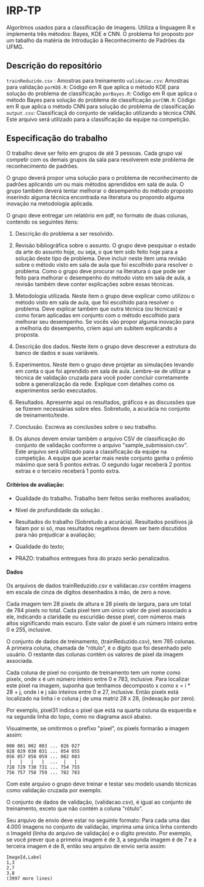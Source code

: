 # IRP-TP
Algoritmos usados para a classificação de imagens. Utiliza a linguagem R e implementa três métodos: Bayes, KDE e CNN. O problema foi proposto por um tabalho da matéria de Introdução à Reconhecimento de Padrões da UFMG.

## Descrição do repositório
`trainReduzido.csv` : Amostras para treinamento
`validacao.csv`: Amostras para validação
`porKDE.R`: Código em R que aplica o método KDE para solução do problema de classificação
`porBayes.R`: Código em R que aplica o método Bayes para solução do problema de classificação
`porCNN.R`: Código em R que aplica o método CNN para solução do problema de classificação
`output.csv`: Classificaçã do conjunto de validação utilizando a técnica CNN. Este arquivo será utilizado para a classificação da equipe na competição.

## Especificação do trabalho
O trabalho deve ser feito em grupos de até 3 pessoas. Cada grupo vai competir com os demais grupos da sala para resolverem este problema de reconhecimento de padrões.

O grupo deverá propor uma solução para o problema de reconhecimento de padrões aplicando um ou mais métodos aprendidos em sala de aula. O grupo também deverá tentar melhorar o desempenho do método proposto inserindo alguma técnica encontrada na literatura ou propondo alguma inovação na metodologia aplicada.  

O grupo deve entregar um relatório em pdf, no formato de duas colunas, contendo os seguintes itens:

1) Descrição do problema a ser resolvido. 

2) Revisão bibliográfica sobre o assunto. O grupo deve pesquisar o estado da arte do assunto hoje, ou seja, o que tem sido feito hoje para a solução deste tipo de problema. Deve incluir neste item uma revisão sobre o método visto em sala de aula que foi escolhido para resolver o problema. Como o grupo deve procurar na literatura o que pode ser feito para melhorar o desempenho do método visto em sala de aula, a revisão também deve conter explicações sobre essas técnicas.

3) Metodologia utilizada. Neste item o grupo deve explicar como utilizou o método visto em sala de aula, que foi escolhido para resolver o problema. Deve explicar também que outra técnica (ou técnicas) e como foram aplicadas em conjunto com o método escolhido para melhorar seu desempenho. Se vocês vão propor alguma inovação para a melhoria do desempenho, criem aqui um subitem explicando a proposta.

4) Descrição dos dados. Neste item o grupo deve descrever a estrutura do banco de dados e suas variáveis.

5) Experimentos. Neste item o grupo deve projetar as simulações levando em conta o que foi aprendido em sala de aula. Lembre-se de utilizar a técnica de validação cruzada para você poder concluir corretamente sobre a generalização da rede. Explique com detalhes como os experimentos serão executados.

6) Resultados. Apresente aqui os resultados, gráficos e as discussões que se fizerem necessárias sobre eles. Sobretudo, a acurácia no conjunto de treinamento/teste.

7) Conclusão. Escreva as conclusões sobre o seu trabalho.

8) Os alunos devem enviar também o arquivo CSV de classificação do conjunto de validação conforme o arquivo "sample_submission.csv". Este arquivo será utilizado para a classificação da equipe na competição. A equipe que acertar mais neste conjunto ganha o prếmio máximo que será 5 pontos extras. O segundo lugar receberá 2 pontos extras e o terceiro receberá 1 ponto extra.



#### Critérios de avaliação:

- Qualidade do trabalho. Trabalho bem feitos serão melhores avaliados;

- Nível de profundidade da solução .  

- Resultados do trabalho (Sobretudo a acurácia). Resultados positivos já falam por si só, mas resultados negativos devem ser bem discutidos para não prejudicar a avaliação;

- Qualidade do texto;

- PRAZO: trabalhos entregues fora do prazo serão penalizados.



#### Dados
Os arquivos de dados trainReduzido.csv e validacao.csv contêm imagens em escala de cinza de dígitos desenhados à mão, de zero a nove.

Cada imagem tem 28 pixels de altura e 28 pixels de largura, para um total de 784 pixels no total. Cada pixel tem um único valor de pixel associado a ele, indicando a claridade ou escuridão desse pixel, com números mais altos significando mais escuro. Este valor de pixel é um número inteiro entre 0 e 255, inclusive.

O conjunto de dados de treinamento, (trainReduzido.csv), tem 785 colunas. A primeira coluna, chamada de "rótulo", é o dígito que foi desenhado pelo usuário. O restante das colunas contém os valores de pixel da imagem associada.

Cada coluna de pixel no conjunto de treinamento tem um nome como pixelx, onde x é um número inteiro entre 0 e 783, inclusive. Para localizar este pixel na imagem, suponha que tenhamos decomposto x como x = i * 28 + j, onde i e j são inteiros entre 0 e 27, inclusive. Então pixelx está localizado na linha i e coluna j de uma matriz 28 x 28, (indexação por zero).

Por exemplo, pixel31 indica o pixel que está na quarta coluna da esquerda e na segunda linha do topo, como no diagrama ascii abaixo.

Visualmente, se omitirmos o prefixo "pixel", os pixels formarão a imagem assim:

```
000 001 002 003 ... 026 027
028 029 030 031 ... 054 055
056 057 058 059 ... 082 083
 |   |   |   |  ...  |   |
728 729 730 731 ... 754 755
756 757 758 759 ... 782 783 
```
Com este arquivo o grupo deve treinar e testar seu modelo usando técnicas como validação cruzada por exemplo.

O conjunto de dados de validação, (validacao.csv), é igual ao conjunto de treinamento, exceto que não contém a coluna "rótulo".

Seu arquivo de envio deve estar no seguinte formato: Para cada uma das 4.000 imagens no conjunto de validação, imprima uma única linha contendo o ImageId (linha do arquivo de validação) e o dígito previsto. Por exemplo, se você prever que a primeira imagem é de 3, a segunda imagem é de 7 e a terceira imagem é de 8, então seu arquivo de envio seria assim:

```
ImageId,Label
1,3
2,7
3,8 
(3997 more lines)
```

